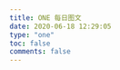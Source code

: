 ```yaml
---
title: ONE 每日图文
date: 2020-06-18 12:29:05
type: "one"
toc: false
comments: false
---
```



<script>
; (function () {
  $('.kratos-post-content > h2').next().remove();
  $.ajax({
    url: 'https://green-cloud-7dfe.vensing.workers.dev/',
    type: 'get',
    dataType: "json"
  })
  .then(result => {
      if (result && result.res === 0) {
        let datas = result.data;
        let html = `<div style="text-align:center;"><div><p style="font-size:28px;margin: 0.5em;">${datas[0].date}</p>
			        <p style="margin-top: 0em;">${datas[0].title}</p></div>
			        <img src="${datas[0].img_url}"></img>
			        <div><p style="font-size:12px;">${datas[0].picture_author}</p></div>
			        <div><p>${datas[0].content}</p></div>
			        <div><p>${datas[0].text_authors}</p></div>
			        <div><a href="http://wufazhuce.com/">ONE | 一个</a></div></div>`;
        $('.kratos-post-content').append(html);
      } else {
        return Promise.reject('Error');
      }
  })
  .catch(() => {
    let html = `<p>哎呀，每日一图崩溃了o(≧口≦)o</p>`;
    $('.kratos-post-content').append(html);
  })

})();
</script>

